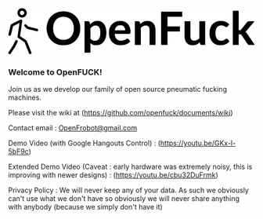 ![OpenFUCK](https://github.com/openfuck/openfuck.github.io/blob/master/MGxkMERBY2pZUXV6V2dIemdQeTJ4QT09LS1vWW9vUytJQi9RV2U5bktWVGs2TUxRPT0=--63a86448eb23279790a6d0706d286eda4e16c7e4.png?raw=true)
### Welcome to OpenFUCK! 

Join us as we develop our family of open source pneumatic fucking machines. 

Please visit the wiki at (https://github.com/openfuck/documents/wiki)

Contact email : OpenFrobot@gmail.com

Demo Video (with Google Hangouts Control) : (https://youtu.be/GKx-l-5bF9c)

Extended Demo Video (Caveat : early hardware was extremely noisy, this is improving with newer designs) : (https://youtu.be/cbu32DuFrmk)

Privacy Policy : We will never keep any of your data. As such we obviously can't use what we don't have so obviously we will never share anything with anybody (because we simply don't have it) 



